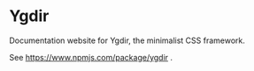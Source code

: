 # Ygdir

Documentation website for Ygdir, the minimalist CSS framework.

See https://www.npmjs.com/package/ygdir .